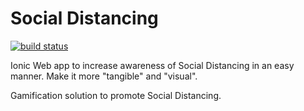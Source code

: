 # Social Distancing

[![build status](https://github.com/guillermomartinez-accenture/socialdistancing-ionic/workflows/CI/badge.svg)](https://github.com/guillermomartinez-accenture/socialdistancing-ionic/actions)

Ionic Web app to increase awareness of Social Distancing in an easy manner.
Make it more "tangible" and "visual".

Gamification solution to promote Social Distancing.
